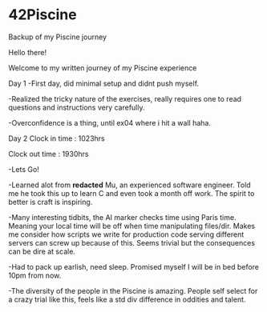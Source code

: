 # 42Piscine
Backup of my Piscine journey

Hello there!

Welcome to my written journey of my Piscine experience

Day 1
-First day, did minimal setup and didnt push myself.

-Realized the tricky nature of the exercises, really requires one to read questions and instructions very carefully.

-Overconfidence is a thing, until ex04 where i hit a wall haha.


Day 2
Clock in time : 1023hrs

Clock out time : 1930hrs

-Lets Go!

-Learned alot from **redacted** Mu, an experienced software engineer. Told me he took this up to learn C and even took a month off work. The spirit to better is craft is inspiring.

-Many interesting tidbits, the AI marker checks time using Paris time. Meaning your local time will be off when time manipulating files/dir. Makes me consider how scripts we write for production code serving different servers can screw up because of this. Seems trivial but the consequences can be dire at scale.

-Had to pack up earlish, need sleep. Promised myself I will be in bed before 10pm from now.

-The diversity of the people in the Piscine is amazing. People self select for a crazy trial like this, feels like a std div difference in oddities and talent.

